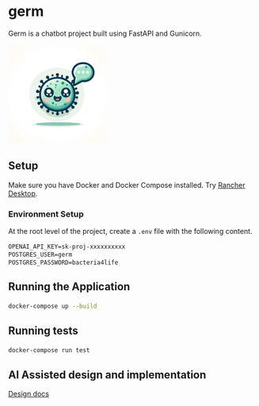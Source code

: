 # germ

Germ is a chatbot project built using FastAPI and Gunicorn.

<img src="./bot/static/logo.webp" alt="logo.webp" title="Germ" style="width:200px; height:200px;">

## Setup

Make sure you have Docker and Docker Compose installed. Try [Rancher Desktop](https://rancherdesktop.io/).

### Environment Setup

At the root level of the project, create a `.env` file with the following content.

```shell
OPENAI_API_KEY=sk-proj-xxxxxxxxxx
POSTGRES_USER=germ
POSTGRES_PASSWORD=bacteria4life
```

## Running the Application

```bash
docker-compose up --build
```

## Running tests

```bash
docker-compose run test
```

## AI Assisted design and implementation

[Design docs](./docs)